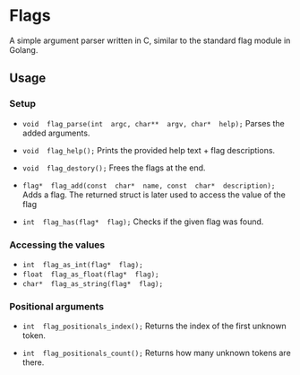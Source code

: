 # Flags
A simple argument parser written in C, similar to the standard flag module in Golang.
## Usage
### Setup
- `void  flag_parse(int  argc, char**  argv, char*  help);` 
Parses the added arguments.

- `void  flag_help();`
Prints the provided help text + flag descriptions.

- `void  flag_destory();`
Frees the flags at the end.

- `flag*  flag_add(const  char*  name, const  char*  description);`
Adds a flag. The returned struct is later used to access the value of the flag
- `int  flag_has(flag*  flag);`
Checks if the given flag was found.
### Accessing the values
- `int  flag_as_int(flag*  flag);`
- `float  flag_as_float(flag*  flag);`
- `char*  flag_as_string(flag*  flag);`

### Positional arguments
- `int  flag_positionals_index();`
Returns the index of the first unknown token.

- `int  flag_positionals_count();`
Returns how many unknown tokens are there.
